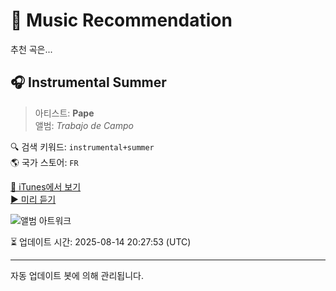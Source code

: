 
# 🎵 Music Recommendation

추천 곡은...

## 🎧 Instrumental Summer  
> 아티스트: **Pape**  
> 앨범: _Trabajo de Campo_  

🔍 검색 키워드: `instrumental+summer`  
🌎 국가 스토어: `FR`

[🔗 iTunes에서 보기](https://music.apple.com/fr/album/instrumental-summer/1768668073?i=1768668661&uo=4)  
[▶️ 미리 듣기](https://audio-ssl.itunes.apple.com/itunes-assets/AudioPreview211/v4/ef/8c/24/ef8c246a-50c6-2d31-ba96-4a7bb703be5a/mzaf_15017898016856177957.plus.aac.p.m4a)

![앨범 아트워크](https://is1-ssl.mzstatic.com/image/thumb/Music221/v4/65/df/0c/65df0c66-2593-c25b-1163-1e1610f25205/cover.jpg/100x100bb.jpg)

⏳ 업데이트 시간: 2025-08-14 20:27:53 (UTC)

---
자동 업데이트 봇에 의해 관리됩니다.

